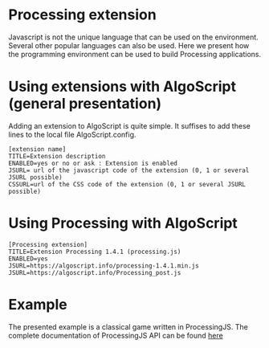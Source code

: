 Processing extension
=======================
Javascript is not the unique language that can be used on the environment. Several other popular languages can also be used. Here we present how the programming environment can be used to build Processing applications. 

# Using extensions with AlgoScript (general presentation)
Adding an extension to AlgoScript is quite simple. It suffises to add these lines to the local file AlgoScript.config. 

	[extension name]
	TITLE=Extension description
	ENABLED=yes or no or ask : Extension is enabled
	JSURL= url of the javascript code of the extension (0, 1 or several JSURL possible)
	CSSURL=url of the CSS code of the extension (0, 1 or several JSURL possible)

# Using Processing with AlgoScript

	[Processing extension]
	TITLE=Extension Processing 1.4.1 (processing.js)
	ENABLED=yes
	JSURL=https://algoscript.info/processing-1.4.1.min.js
	JSURL=https://algoscript.info/Processing_post.js

# Example

The presented example is a classical game written in ProcessingJS.
The complete documentation of ProcessingJS API can be found [here](http://processingjs.org "ProcessingJS.js") 
